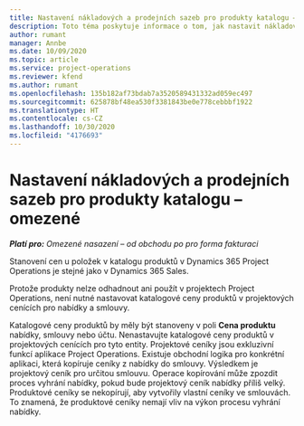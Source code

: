 ```yaml
---
title: Nastavení nákladových a prodejních sazeb pro produkty katalogu – omezené
description: Toto téma poskytuje informace o tom, jak nastavit nákladové a prodejní sazby u položek v katalogu produktů.
author: rumant
manager: Annbe
ms.date: 10/09/2020
ms.topic: article
ms.service: project-operations
ms.reviewer: kfend
ms.author: rumant
ms.openlocfilehash: 135b182af73bdab7a3520589431332ad059ec497
ms.sourcegitcommit: 625878bf48ea530f3381843be0e778cebbbf1922
ms.translationtype: HT
ms.contentlocale: cs-CZ
ms.lasthandoff: 10/30/2020
ms.locfileid: "4176693"
---
```

# <a name="set-up-cost-and-sales-rates-for-catalog-products---lite"></a>Nastavení nákladových a prodejních sazeb pro produkty katalogu – omezené

_**Platí pro:** Omezené nasazení – od obchodu po pro forma fakturaci_


Stanovení cen u položek v katalogu produktů v Dynamics 365 Project Operations je stejné jako v Dynamics 365 Sales.

Protože produkty nelze odhadnout ani použít v projektech Project Operations, není nutné nastavovat katalogové ceny produktů v projektových cenících pro nabídky a smlouvy.

Katalogové ceny produktů by měly být stanoveny v poli **Cena produktu** nabídky, smlouvy nebo účtu. Nenastavujte katalogové ceny produktů v projektových cenících pro tyto entity. Projektové ceníky jsou exkluzivní funkcí aplikace Project Operations. Existuje obchodní logika pro konkrétní aplikaci, která kopíruje ceníky z nabídky do smlouvy. Výsledkem je projektový ceník pro určitou smlouvu. Operace kopírování může zpozdit proces vyhrání nabídky, pokud bude projektový ceník nabídky příliš velký. Produktové ceníky se nekopírují, aby vytvořily vlastní ceníky ve smlouvách. To znamená, že produktové ceníky nemají vliv na výkon procesu vyhrání nabídky.
